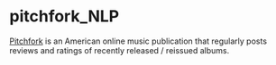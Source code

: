 # pitchfork_NLP

[Pitchfork](https://pitchfork.com/) is an American online music publication that regularly posts reviews and ratings of recently released / reissued albums.
